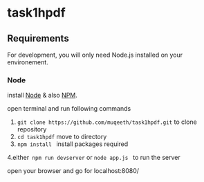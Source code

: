 # task1hpdf
## Requirements

For development, you will only need Node.js installed on your environement.

### Node

install [Node](http://nodejs.org/) & also [NPM](https://npmjs.org/).

open terminal and run following commands

1. `git clone https://github.com/muqeeth/task1hpdf.git` to clone repository
2. `cd task1hpdf`  move to directory
3. `npm install	`	install packages required

4.either` npm run devserver` or `node app.js ` to run the server 

open your browser and go for localhost:8080/

